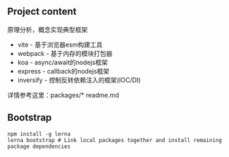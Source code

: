## Project content
原理分析，概念实现典型框架

* vite - 基于浏览器esm构建工具
* webpack - 基于内存的模块打包器
* koa - async/await的nodejs框架
* express - callback的nodejs框架
* inversify - 控制反转依赖注入的框架(IOC/DI)


详情参考这里：packages/* readme.md

## Bootstrap

```
npm install -g lerna
lerna bootstrap # Link local packages together and install remaining package dependencies
```
